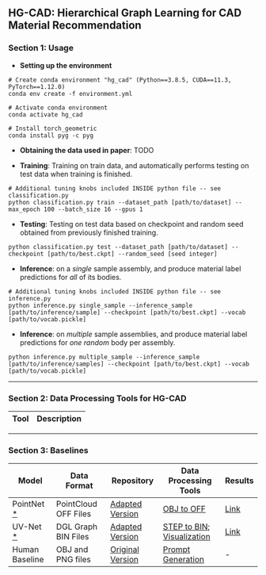## HG-CAD: Hierarchical Graph Learning for CAD Material Recommendation

### Section 1: Usage

- **Setting up the environment**
```
# Create conda environment "hg_cad" (Python==3.8.5, CUDA==11.3, PyTorch==1.12.0)
conda env create -f environment.yml

# Activate conda environment
conda activate hg_cad

# Install torch_geometric
conda install pyg -c pyg
```

- **Obtaining the data used in paper**: TODO


- **Training**: Training on train data, and automatically performs testing on test data when training is finished.
```
# Additional tuning knobs included INSIDE python file -- see classification.py
python classification.py train --dataset_path [path/to/dataset] --max_epoch 100 --batch_size 16 --gpus 1
```

- **Testing**: Testing on test data based on checkpoint and random seed obtained from previously finished training.
```
python classification.py test --dataset_path [path/to/dataset] --checkpoint [path/to/best.ckpt] --random_seed [seed integer]
```

- **Inference**: on a *single* sample assembly, and produce material label predictions for *all* of its bodies.
```
# Additional tuning knobs included INSIDE python file -- see inference.py
python inference.py single_sample --inference_sample [path/to/inference/sample] --checkpoint [path/to/best.ckpt] --vocab [path/to/vocab.pickle]
```

- **Inference**: on *multiple* sample assemblies, and produce material label predictions for *one random* body per assembly.
```
python inference.py multiple_sample --inference_sample [path/to/inference/samples] --checkpoint [path/to/best.ckpt] --vocab [path/to/vocab.pickle]
```

---

### Section 2: Data Processing Tools for HG-CAD

| Tool | Description |
| -- | -- |


---

### Section 3: Baselines

| Model | Data Format | Repository | Data Processing Tools | Results |
| -- | -- | -- | -- | -- |
| PointNet [*](https://doi.org/10.48550/arXiv.1612.00593) | PointCloud OFF Files | [Adapted Version](https://github.com/BrandonBian/pointnet-tensorflow) | [OBJ to OFF](TODO) | [Link](https://drive.google.com/drive/folders/1gD5NRNyzzHVVn0mfhRETty_dEB-Wut0N?usp=share_link) |
| UV-Net [*](https://doi.org/10.48550/arXiv.2006.10211) | DGL Graph BIN Files | [Adapted Version](https://github.com/BrandonBian/UV-Net) | [STEP to BIN](TODO); [Visualization](TODO) | [Link](https://drive.google.com/drive/folders/1GS14bYIzT5ut42Tr50X6nOTdyKpmDXdQ?usp=share_link) |
| Human Baseline | OBJ and PNG files | [Original Version](https://github.com/BrandonBian/Human-Baseline) | [Prompt Generation](TODO) | - |
